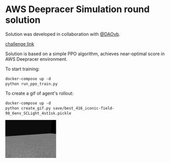 # AWS Deepracer Simulation round solution

Solution was developed in collaboration with [@DAOvb](https://github.com/DAOvb).

[challenge link](https://www.aicrowd.com/challenges/neurips-2021-aws-deepracer-ai-driving-olympics-challenge)

Solution is based on a simple PPO algorithm, achieves near-optimal score in AWS Deepracer environment.

To start training:
```
docker-compose up -d
python run_ppo_train.py
```

To create a gif of agent's rollout:
```
docker-compose up -d
python create_gif.py save/best_416_iconic-field-98_6env_SCLight_4st1sk.pickle 
```
![Example gif](gif.gif)
